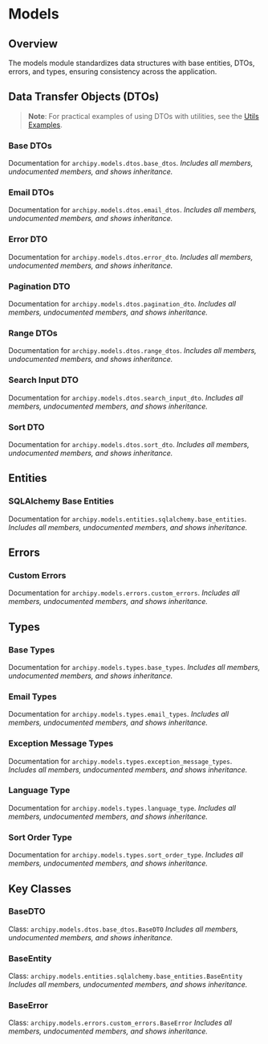 # Models

## Overview

The models module standardizes data structures with base entities, DTOs, errors, and types, ensuring consistency across the application.

## Data Transfer Objects (DTOs)

> **Note**: For practical examples of using DTOs with utilities, see the [Utils Examples](../examples/helpers/utils.md).

### Base DTOs

Documentation for `archipy.models.dtos.base_dtos`.
*Includes all members, undocumented members, and shows inheritance.*

### Email DTOs

Documentation for `archipy.models.dtos.email_dtos`.
*Includes all members, undocumented members, and shows inheritance.*

### Error DTO

Documentation for `archipy.models.dtos.error_dto`.
*Includes all members, undocumented members, and shows inheritance.*

### Pagination DTO

Documentation for `archipy.models.dtos.pagination_dto`.
*Includes all members, undocumented members, and shows inheritance.*

### Range DTOs

Documentation for `archipy.models.dtos.range_dtos`.
*Includes all members, undocumented members, and shows inheritance.*

### Search Input DTO

Documentation for `archipy.models.dtos.search_input_dto`.
*Includes all members, undocumented members, and shows inheritance.*

### Sort DTO

Documentation for `archipy.models.dtos.sort_dto`.
*Includes all members, undocumented members, and shows inheritance.*

## Entities

### SQLAlchemy Base Entities

Documentation for `archipy.models.entities.sqlalchemy.base_entities`.
*Includes all members, undocumented members, and shows inheritance.*

## Errors

### Custom Errors

Documentation for `archipy.models.errors.custom_errors`.
*Includes all members, undocumented members, and shows inheritance.*

## Types

### Base Types

Documentation for `archipy.models.types.base_types`.
*Includes all members, undocumented members, and shows inheritance.*

### Email Types

Documentation for `archipy.models.types.email_types`.
*Includes all members, undocumented members, and shows inheritance.*

### Exception Message Types

Documentation for `archipy.models.types.exception_message_types`.
*Includes all members, undocumented members, and shows inheritance.*

### Language Type

Documentation for `archipy.models.types.language_type`.
*Includes all members, undocumented members, and shows inheritance.*

### Sort Order Type

Documentation for `archipy.models.types.sort_order_type`.
*Includes all members, undocumented members, and shows inheritance.*

## Key Classes

### BaseDTO

Class: `archipy.models.dtos.base_dtos.BaseDTO`
*Includes all members, undocumented members, and shows inheritance.*

### BaseEntity

Class: `archipy.models.entities.sqlalchemy.base_entities.BaseEntity`
*Includes all members, undocumented members, and shows inheritance.*

### BaseError

Class: `archipy.models.errors.custom_errors.BaseError`
*Includes all members, undocumented members, and shows inheritance.*
